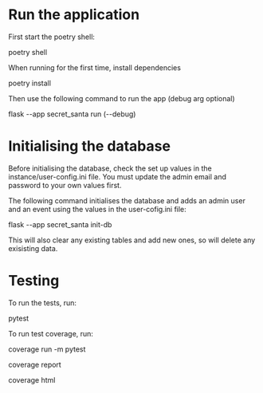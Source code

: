 # Run the application

First start the poetry shell:

poetry shell

When running for the first time, install dependencies

poetry install

Then use the following command to run the app (debug arg optional)

flask --app secret_santa run (--debug)

# Initialising the database

Before initialising the database, check the set up values in the instance/user-config.ini file. You must update
the admin email and password to your own values first.

The following command initialises the database and adds an admin user and an event using the values in the user-cofig.ini file:

flask --app secret_santa init-db

This will also clear any existing tables and add new ones, so will delete any exisisting data.

# Testing

To run the tests, run:

pytest

To run test coverage, run:

coverage run -m pytest

coverage report

coverage html

